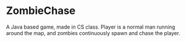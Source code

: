 # ZombieChase
A Java based game, made in CS class. Player is a normal man running around the map, and zombies continuously spawn and chase the player.
